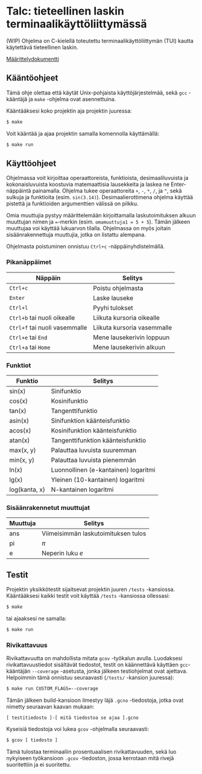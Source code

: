 # Talc: tieteellinen laskin terminaalikäyttöliittymässä
(WIP) Ohjelma on C-kielellä toteutettu terminaalikäyttöliittymän (TUI) kautta käytettävä tieteellinen laskin. 

[Määrittelydokumentti](https://github.com/TatuLaras/talc/blob/master/docs/m%C3%A4%C3%A4rittely.md)

## Kääntöohjeet
Tämä ohje olettaa että käytät Unix-pohjaista käyttöjärjestelmää, sekä `gcc` -kääntäjä ja `make` -ohjelma ovat asennettuina. 

Kääntääksesi koko projektin aja projektin juuressa:
```bash
$ make
```

Voit kääntää ja ajaa projektin samalla komennolla käyttämällä:

```bash
$ make run
```


## Käyttöohjeet
Ohjelmassa voit kirjoittaa operaattoreista, funktioista, desimaaliluvuista ja kokonaisluvuista koostuvia matemaattisia lausekkeita ja laskea ne Enter-näppäintä painamalla.
Ohjelma tukee operaattoreita `+`, `-`, `*`, `/`, ja `^`, sekä sulkuja ja funktioita (esim. `sin(3.14)`).
Desimaalierottimena ohjelma käyttää pistettä ja funktioiden argumenttien välissä on pilkku.

Omia muuttujia pystyy määrittelemään kirjoittamalla laskutoimituksen alkuun muuttujan nimen ja `=`-merkin (esim. `omamuuttuja1 = 5 + 5`).
Tämän jälkeen muuttujaa voi käyttää lukuarvon tilalla.
Ohjelmassa on myös joitain sisäänrakennettuja muuttujia, jotka on listattu alempana.

Ohjelmasta poistuminen onnistuu `Ctrl+c` -näppäinyhdistelmällä.

### Pikanäppäimet
| Näppäin | Selitys |
| --- | --- |
| `Ctrl+c` | Poistu ohjelmasta |
| `Enter` | Laske lauseke |
| `Ctrl+l` | Pyyhi tulokset |
| `Ctrl+b` tai nuoli oikealle | Liikuta kursoria oikealle |
| `Ctrl+f` tai nuoli vasemmalle | Liikuta kursoria vasemmalle |
| `Ctrl+e` tai `End` | Mene lausekerivin loppuun |
| `Ctrl+a` tai `Home` | Mene lausekerivin alkuun |

### Funktiot
| Funktio | Selitys |
| --- | --- |
| sin(x) | Sinifunktio |
| cos(x) | Kosinifunktio |
| tan(x) | Tangenttifunktio |
| asin(x) | Sinifunktion käänteisfunktio |
| acos(x) | Kosinifunktion käänteisfunktio |
| atan(x) | Tangenttifunktion käänteisfunktio |
| max(x, y) | Palauttaa luvuista suuremman |
| min(x, y) | Palauttaa luvuista pienemmän |
| ln(x) | Luonnollinen (e-kantainen) logaritmi |
| lg(x) | Yleinen (10-kantainen) logaritmi |
| log(kanta, x) | N-kantainen logaritmi |

### Sisäänrakennetut muuttujat

| Muuttuja | Selitys |
| --- | --- |
| ans | Viimeisimmän laskutoimituksen tulos |
| pi | $\pi$ |
| e | Neperin luku $e$ |

## Testit
Projektin yksikkötestit sijaitsevat projektin juuren `/tests` -kansiossa. Kääntääksesi kaikki testit voit käyttää `/tests` -kansiossa ollessasi:
```bash
$ make
```
tai ajaaksesi ne samalla:
```bash
$ make run
```


### Rivikattavuus
Rivikattavuutta on mahdollista mitata `gcov` -työkalun avulla. Luodaksesi rivikattavuustiedot sisältävät tiedostot, testit on käännettävä käyttäen `gcc`-kääntäjän `--coverage` -asetusta, jonka jälkeen testiohjelmat ovat ajettava. Helpoimmin tämä onnistuu seuraavasti (`/tests/` -kansion juuressa):

```bash
$ make run CUSTOM_FLAGS=--coverage
```

Tämän jälkeen build-kansioon ilmestyy läjä `.gcno` -tiedostoja, jotka ovat nimetty seuraavan kaavan mukaan:
```
[ testitiedosto ]-[ mitä tiedostoa se ajaa ].gcno
```

Kyseisiä tiedostoja voi lukea `gcov` -ohjelmalla seuraavasti:
```bash
$ gcov [ tiedosto ]
```

Tämä tulostaa terminaaliin prosentuaalisen rivikattavuuden, sekä luo nykyiseen työkansioon `.gcov` -tiedoston, jossa kerrotaan mitä rivejä suoritettiin ja ei suoritettu.
